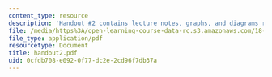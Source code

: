 ```yaml
---
content_type: resource
description: 'Handout #2 contains lecture notes, graphs, and diagrams related to histogramming.'
file: /media/https%3A/open-learning-course-data-rc.s3.amazonaws.com/18-338j-infinite-random-matrix-theory-fall-2004/0cfdb708e0920f77dc2e2cd96f7db37a_handout2.pdf
file_type: application/pdf
resourcetype: Document
title: handout2.pdf
uid: 0cfdb708-e092-0f77-dc2e-2cd96f7db37a
---
```

